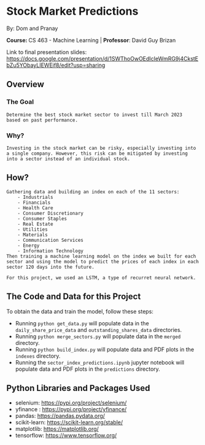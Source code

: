 # Stock Market Predictions
By: Dom and Pranay

<b>Course: </b>CS 463 - Machine Learning | <b>Professor</b>: David Guy Brizan

Link to final presentation slides: https://docs.google.com/presentation/d/1SWThoOwOEdIcIeWmRG9j4CkstEbZu5YObayLIEWEif8/edit?usp=sharing

## Overview
### The Goal
    Determine the best stock market sector to invest till March 2023  based on past performance.

### Why?
    Investing in the stock market can be risky, especially investing into a single company. However, this risk can be mitigated by investing into a sector instead of an individual stock.

## How?

    Gathering data and building an index on each of the 11 sectors:
        - Industrials
        - Financials
        - Health Care
        - Consumer Discretionary
        - Consumer Staples
        - Real Estate
        - Utilities
        - Materials
        - Communication Services
        - Energy
        - Information Technology
    Then training a machine learning model on the index we built for each 
    sector and using the model to predict the prices of each index in each
    sector 120 days into the future.

    For this project, we used an LSTM, a type of recurret neural network.

## The Code and Data for this Project
To obtain the data and train the model, follow these steps:
- Running `python get_data.py` will populate data in the `daily_share_price_data` and `outstanding_shares_data` directories.
- Running `python merge_sectors.py` will populate data in the `merged` directory.
- Running `python build_index.py` will populate data and PDF plots in the `indexes` directory.
- Running the `sector_index_predictions.ipynb` jupyter notebook will populate data and PDF plots in the  `predictions` directory.

## Python Libraries and Packages Used
- selenium: https://pypi.org/project/selenium/
- yfinance : https://pypi.org/project/yfinance/
- pandas: https://pandas.pydata.org/
- scikit-learn: https://scikit-learn.org/stable/
- matplotlib: https://matplotlib.org/
- tensorflow: https://www.tensorflow.org/
